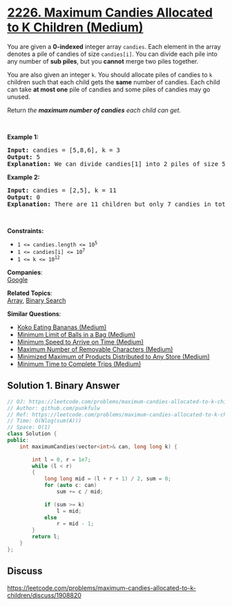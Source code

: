 # [2226. Maximum Candies Allocated to K Children (Medium)](https://leetcode.com/problems/maximum-candies-allocated-to-k-children/)

<p>You are given a <strong>0-indexed</strong> integer array <code>candies</code>. Each element in the array denotes a pile of candies of size <code>candies[i]</code>. You can divide each pile into any number of <strong>sub piles</strong>, but you <strong>cannot</strong> merge two piles together.</p>

<p>You are also given an integer <code>k</code>. You should allocate piles of candies to <code>k</code> children such that each child gets the <strong>same</strong> number of candies. Each child can take <strong>at most one</strong> pile of candies and some piles of candies may go unused.</p>

<p>Return <em>the <strong>maximum number of candies</strong> each child can get.</em></p>
<p>&nbsp;</p>
<p><strong>Example 1:</strong></p>

<pre><strong>Input:</strong> candies = [5,8,6], k = 3
<strong>Output:</strong> 5
<strong>Explanation:</strong> We can divide candies[1] into 2 piles of size 5 and 3, and candies[2] into 2 piles of size 5 and 1. We now have five piles of candies of sizes 5, 5, 3, 5, and 1. We can allocate the 3 piles of size 5 to 3 children. It can be proven that each child cannot receive more than 5 candies.
</pre>

<p><strong>Example 2:</strong></p>

<pre><strong>Input:</strong> candies = [2,5], k = 11
<strong>Output:</strong> 0
<strong>Explanation:</strong> There are 11 children but only 7 candies in total, so it is impossible to ensure each child receives at least one candy. Thus, each child gets no candy and the answer is 0.
</pre>

<p>&nbsp;</p>
<p><strong>Constraints:</strong></p>

<ul>
	<li><code>1 &lt;= candies.length &lt;= 10<sup>5</sup></code></li>
	<li><code>1 &lt;= candies[i] &lt;= 10<sup>7</sup></code></li>
	<li><code>1 &lt;= k &lt;= 10<sup>12</sup></code></li>
</ul>


**Companies**:  
[Google](https://leetcode.com/company/google)

**Related Topics**:  
[Array](https://leetcode.com/tag/array/), [Binary Search](https://leetcode.com/tag/binary-search/)

**Similar Questions**:
* [Koko Eating Bananas (Medium)](https://leetcode.com/problems/koko-eating-bananas/)
* [Minimum Limit of Balls in a Bag (Medium)](https://leetcode.com/problems/minimum-limit-of-balls-in-a-bag/)
* [Minimum Speed to Arrive on Time (Medium)](https://leetcode.com/problems/minimum-speed-to-arrive-on-time/)
* [Maximum Number of Removable Characters (Medium)](https://leetcode.com/problems/maximum-number-of-removable-characters/)
* [Minimized Maximum of Products Distributed to Any Store (Medium)](https://leetcode.com/problems/minimized-maximum-of-products-distributed-to-any-store/)
* [Minimum Time to Complete Trips (Medium)](https://leetcode.com/problems/minimum-time-to-complete-trips/)

## Solution 1. Binary Answer

```cpp
// OJ: https://leetcode.com/problems/maximum-candies-allocated-to-k-children/
// Author: github.com/punkfulw
// Ref: https://leetcode.com/problems/maximum-candies-allocated-to-k-children/discuss/1908888/JavaC%2B%2BPython-Binary-Search-with-Explanation
// Time: O(Nlog(sum(A)))
// Space: O(1)
class Solution {
public:
    int maximumCandies(vector<int>& can, long long k) {
        
        int l = 0, r = 1e7;
        while (l < r)
        {
            long long mid = (l + r + 1) / 2, sum = 0;
            for (auto c: can)
                sum += c / mid;
            
            if (sum >= k)
                l = mid;
            else
                r = mid - 1;
        }
        return l;
    }
};
```

## Discuss

https://leetcode.com/problems/maximum-candies-allocated-to-k-children/discuss/1908820

